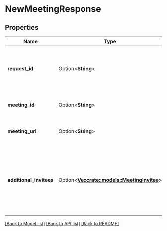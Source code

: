 # NewMeetingResponse

## Properties

Name | Type | Description | Notes
------------ | ------------- | ------------- | -------------
**request_id** | Option<**String**> | A Gong request reference Id, generated for this request. Can be used for troubleshooting purposes. | [optional]
**meeting_id** | Option<**String**> | Gong's unique identifier for the meeting (up to 20 digits). | [optional]
**meeting_url** | Option<**String**> | The Gong URL of the meeting, should be used to enter the meeting. | [optional]
**additional_invitees** | Option<[**Vec<crate::models::MeetingInvitee>**](MeetingInvitee.md)> | Attendees the requesting party should add to the invitation, this should support adding email addresses such as coordinator@gong.io for Gong to schedule the recording of the meeting. | [optional]

[[Back to Model list]](../README.md#documentation-for-models) [[Back to API list]](../README.md#documentation-for-api-endpoints) [[Back to README]](../README.md)


